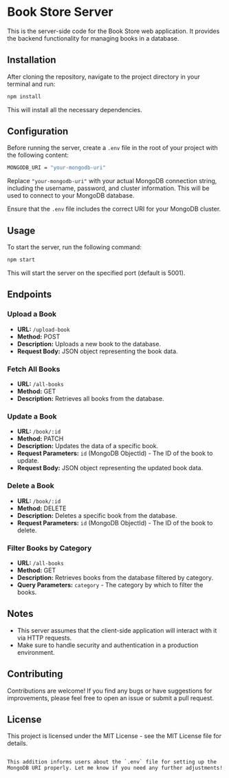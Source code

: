 # Book Store Server

This is the server-side code for the Book Store web application. It provides the backend functionality for managing books in a database.

## Installation

After cloning the repository, navigate to the project directory in your terminal and run:

```bash
npm install
```

This will install all the necessary dependencies.

## Configuration

Before running the server, create a `.env` file in the root of your project with the following content:

```bash
MONGODB_URI = "your-mongodb-uri"
```

Replace `"your-mongodb-uri"` with your actual MongoDB connection string, including the username, password, and cluster information. This will be used to connect to your MongoDB database.

Ensure that the `.env` file includes the correct URI for your MongoDB cluster.

## Usage

To start the server, run the following command:

```bash
npm start
```

This will start the server on the specified port (default is 5001).

## Endpoints

### Upload a Book

- **URL:** `/upload-book`
- **Method:** POST
- **Description:** Uploads a new book to the database.
- **Request Body:** JSON object representing the book data.

### Fetch All Books

- **URL:** `/all-books`
- **Method:** GET
- **Description:** Retrieves all books from the database.

### Update a Book

- **URL:** `/book/:id`
- **Method:** PATCH
- **Description:** Updates the data of a specific book.
- **Request Parameters:** `id` (MongoDB ObjectId) - The ID of the book to update.
- **Request Body:** JSON object representing the updated book data.

### Delete a Book

- **URL:** `/book/:id`
- **Method:** DELETE
- **Description:** Deletes a specific book from the database.
- **Request Parameters:** `id` (MongoDB ObjectId) - The ID of the book to delete.

### Filter Books by Category

- **URL:** `/all-books`
- **Method:** GET
- **Description:** Retrieves books from the database filtered by category.
- **Query Parameters:** `category` - The category by which to filter the books.

## Notes

- This server assumes that the client-side application will interact with it via HTTP requests.
- Make sure to handle security and authentication in a production environment.

## Contributing

Contributions are welcome! If you find any bugs or have suggestions for improvements, please feel free to open an issue or submit a pull request.

## License

This project is licensed under the MIT License - see the MIT License file for details.
```

This addition informs users about the `.env` file for setting up the MongoDB URI properly. Let me know if you need any further adjustments!